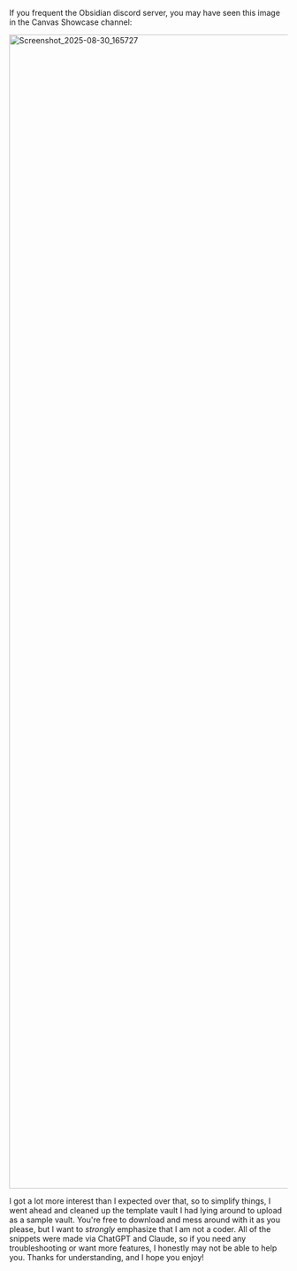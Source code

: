 If you frequent the Obsidian discord server, you may have seen this image in the Canvas Showcase channel:

<img width="3838" height="2086" alt="Screenshot_2025-08-30_165727" src="https://github.com/user-attachments/assets/0c3ee22b-f4ce-4585-a668-90418dd3ce9a" />

I got a lot more interest than I expected over that, so to simplify things, I went ahead and cleaned up the template vault I had lying around to upload as a sample vault. You're free to download and mess around with it as you please, but I want to _strongly_ emphasize that I am not a coder. All of the snippets were made via ChatGPT and Claude, so if you need any troubleshooting or want more features, I honestly may not be able to help you. Thanks for understanding, and I hope you enjoy!
